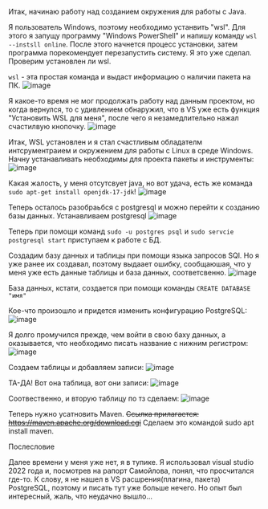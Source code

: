 Итак, начинаю работу над созданием окружения для работы с Java.

Я пользователь Windows, поэтому необходимо устанвить "wsl". Для этого я запущу программу "Windows PowerShell" и напишу команду `wsl --instsll online`. После этого начнется процесс установки, затем программа порекомендует перезапустить систему. Я это уже сделал. Проверим установлен ли wsl.

`wsl` - эта простая команда и выдаст информацию о наличии пакета на ПК.
![image](https://github.com/TKirovAl/JavaProject/assets/93568292/181c5dc5-2289-41ff-a7f1-f45b871b1f8b)

Я какое-то время не мог продолжать работу над данным проектом, но когда вернулся, то с удивлением обнаружил, что в VS уже есть функция "Установить WSL для меня", после чего я незамедлительно нажал счастилвую кнопочку.
![image](https://github.com/TKirovAl/JavaProject/assets/93568292/5867cc0a-f489-43cf-984a-4156892df969)

Итак, WSL установлен и я стал счастливым обладателм интсрументраием и окружением для работы с Linux в среде Windows. Начну устанавливать необходимы для проекта пакеты и инструменты:
![image](https://github.com/TKirovAl/JavaProject/assets/93568292/198dd70a-bfcc-4da1-ae51-018df42b664d)

Какая жалость, у меня отсутсвует java, но вот удача, есть же команда `sudo apt-get install openjdk-17-jdk`!
![image](https://github.com/TKirovAl/JavaProject/assets/93568292/8c7f9281-ce8d-458c-99b9-0d28547ff5cb)

Теперь осталось разобраьбся с postgresql и можно перейти к созданию базы данных.
Устанавливаем postgresql 
![image](https://github.com/TKirovAl/JavaProject/assets/93568292/e74d0d36-0553-4b28-ba2d-52acb2b6b09b)

Теперь при помощи команд `sudo -u postgres psql` и `sudo servcie postgresql start` приступаем к работе с БД.

Создадим базу данных и таблицы при помощи языка запросов SQl. Но я уже ранее их создавал, поэтому выдаает ошибку, сообщаюшая, что у меня уже есть данные таблицы и база данных, соответсвенно.
![image](https://github.com/TKirovAl/JavaProject/assets/93568292/c53da66e-761a-4d34-a0cb-fe08d3d72c84)

База данных, кстати, создается при помощи команды `CREATE DATABASE "имя"`

Кое-что произошло и придется изменить конфигурацию PostgreSQL:
![image](https://github.com/TKirovAl/JavaProject/assets/93568292/811deaee-bad9-4a7d-bc09-1e4595419b13)

Я долго промучился прежде, чем войти в свою баху данных, а оказывается, что необходимо писать название с нижним регистром:
![image](https://github.com/TKirovAl/JavaProject/assets/93568292/1ce3c54d-480b-4807-bb0d-93532a7d5f81)

Создаем таблицы и добавляем записи:
![image](https://github.com/TKirovAl/JavaProject/assets/93568292/69ab9588-d6e9-4d85-9bcd-619a372228b5)

ТА-ДА! Вот она таблица, вот они записи:
![image](https://github.com/TKirovAl/JavaProject/assets/93568292/38791c29-b577-4b64-b37c-5937080ae26d)

Соотвественно, и вторую таблицу по тз сделаем:
![image](https://github.com/TKirovAl/JavaProject/assets/93568292/3b53ff0c-b790-4e2c-970f-e0336261670f)

Теперь нужно усатновить Maven. ~~Ссылка прилагается:
https://maven.apache.org/download.cgi~~
Сделаем это командой sudo apt install maven.

Послесловие

Далее времени у меня уже нет, я в тупике. Я использовал visual studio 2022 года и, посмотрев на рапорт Самойлова, понял, что просчитался где-то. К слову, я не нашел в VS расшрения(плагина, пакета) PostgreSQL, поэтому и писать тут уже больше нечего. Но опыт был интересный, жаль, что неудачно вышло...












